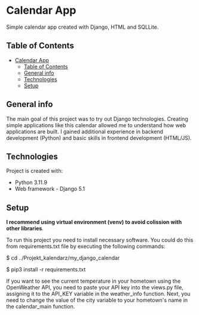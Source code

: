 # Calendar App
Simple calendar app created with Django, HTML and SQLLite.

## Table of Contents
- [Calendar App](#calendar-app)
  - [Table of Contents](#table-of-contents)
  - [General info](#general-info)
  - [Technologies](#technologies)
  - [Setup](#setup)

## General info
The main goal of this project was to try out Django technologies. Creating simple applications like this calendar allowed me to understand how web applications are built. 
I gained additional experience in backend development (Python) and basic skills in frontend development (HTML/JS).

## Technologies
Project is created with:
* Python 3.11.9 
* Web framework - Django 5.1

## Setup
**I recommend using virtual environment (venv) to avoid colission with other libraries**.

To run this project you need to install necessary software. 
You could do this from requirements.txt file by executing the following commands:

$  cd ../Projekt_kalendarz/my_django_calendar

$  pip3 install -r requirements.txt

If you want to see the current temperature in your hometown using the OpenWeather API, you need to paste your API key into the views.py file, assigning it to the API_KEY variable in the weather_info function. Next, you need to change the value of the city variable to your hometown's name in the calendar_main function.






 
